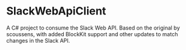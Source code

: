# SlackWebApiClient
A C# project to consume the Slack Web API.  Based on the original by scoussens, with added BlockKit support and other updates to match changes in the Slack API.
